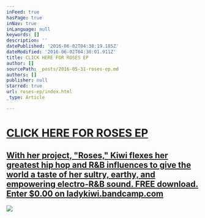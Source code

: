 ```yaml
---
inFeed: true
hasPage: true
inNav: true
inLanguage: null
keywords: []
description: ''
datePublished: '2016-06-02T04:38:19.185Z'
dateModified: '2016-06-02T04:38:01.911Z'
title: CLICK HERE FOR ROSES EP
author: []
sourcePath: _posts/2016-05-31-roses-ep.md
authors: []
publisher: null
starred: true
url: roses-ep/index.html
_type: Article

---
```

[][0]

# [CLICK HERE FOR ROSES EP][0]

## [With her project, "Roses," Kiwi flexes her greatest hip hop and R&B influences to give the world a taste of her sultry, earthy, and empowering electro-R&B sound. FREE download. Enter $0.00 on ladykiwi.bandcamp.com][1]
![](https://the-grid-user-content.s3-us-west-2.amazonaws.com/a0905725-d0c8-4ac2-8eb5-01c726b4b850.jpg)

[0]: http://ladykiwi.bandcamp.com/releases
[1]: http://ladykiwi.bandcamp.com/